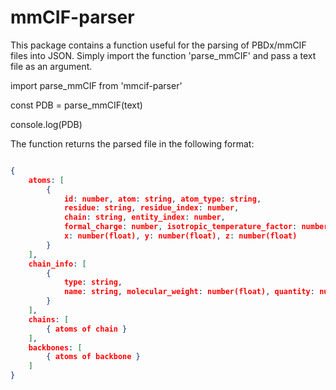 # mmCIF-parser

This package contains a function useful for the parsing of PBDx/mmCIF files into JSON. Simply import the function 'parse_mmCIF' and pass a text file as an argument. 


import parse_mmCIF from 'mmcif-parser'

const PDB = parse_mmCIF(text)

console.log(PDB)


The function returns the parsed file in the following format:
```json

{
    atoms: [
        {
            id: number, atom: string, atom_type: string, 
            residue: string, residue_index: number, 
            chain: string, entity_index: number, 
            formal_charge: number, isotropic_temperature_factor: number(float), occupancy: number, 
            x: number(float), y: number(float), z: number(float) 
        }
    ],
    chain_info: [
        {
            type: string, 
            name: string, molecular_weight: number(float), quantity: number
        }
    ],
    chains: [
        { atoms of chain }
    ],
    backbones: [
        { atoms of backbone }
    ]
}
```


